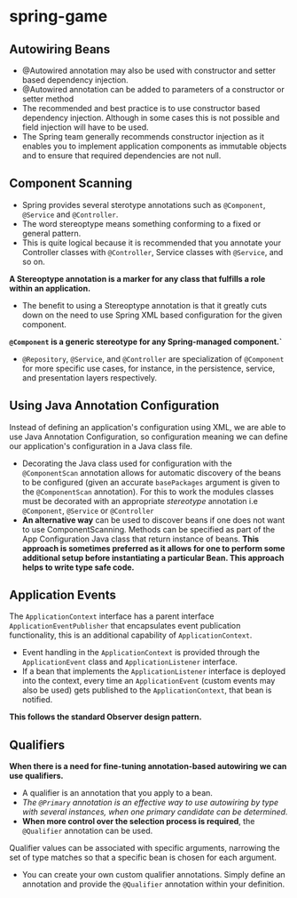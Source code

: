 # spring-game

## Autowiring Beans
- @Autowired annotation may also be used with constructor and setter based dependency injection.
- @Autowired annotation can be added to parameters of a constructor or setter method
- The recommended and best practice is to use constructor based dependency injection. Although in some cases 
  this is not possible and field injection will have to be used.
- The Spring team generally recommends constructor injection as it enables you to implement application components as
immutable objects and to ensure that required dependencies are not null.

## Component Scanning
- Spring provides several sterotype annotations such as `@Component`, `@Service` and `@Controller`.
- The word stereoptype means something conforming to a fixed or general pattern.
- This is quite logical because it is recommended that you annotate your Controller classes with `@Controller`,
Service classes with `@Service`, and so on.


**A Stereoptype annotation is a marker for any class that fulfills a role within an application.**
- The benefit to using a Stereoptype annotation is that it greatly cuts down on the need to use Spring XML based
configuration for the given component.

**`@Component` is a generic stereotype for any Spring-managed component.`**
- `@Repository`, `@Service`, and `@Controller` are specialization of `@Component` for more specific use cases,
for instance, in the persistence, service, and presentation layers respectively.

## Using Java Annotation Configuration

Instead of defining an application's configuration using XML, we are able to use Java Annotation Configuration, so
configuration meaning we can define our application's configuration in a Java class file.
- Decorating the Java class used for configuration with the `@ComponentScan` annotation allows for automatic discovery
of the beans to be configured (given an accurate `basePackages` argument is given to the `@ComponentScan` annotation).
For this to work the modules classes must be decorated with an appropriate *stereotype* annotation i.e `@Component`,
`@Service` or `@Controller`
- **An alternative way** can be used to discover beans if one does not want to use ComponentScanning. Methods can be
specified as part of the App Configuration Java class that return instance of beans. **This approach is sometimes
preferred as it allows for one to perform some additional setup before instantiating a particular Bean. This approach
helps to write type safe code.**

## Application Events

The `ApplicationContext` interface has a parent interface `ApplicationEventPublisher` that encapsulates event 
publication functionality, this is an additional capability of `ApplicationContext`.
- Event handling in the `ApplicationContext` is provided through the `ApplicationEvent` class and `ApplicationListener`
interface.
- If a bean that implements the `ApplicationListener` interface is deployed into the context, every time an 
`ApplicationEvent` (custom events may also be used) gets published to the `ApplicationContext`, that bean is notified.

**This follows the standard Observer design pattern.**

## Qualifiers

**When there is a need for fine-tuning annotation-based autowiring we can use qualifiers.**
- A qualifier is an annotation that you apply to a bean.
- *The `@Primary` annotation is an effective way to use autowiring by type with several instances, when one primary 
candidate can be determined.*
- **When more control over the selection process is required**, the `@Qualifier` annotation can be used.

Qualifier values can be associated with specific arguments, narrowing the set of type matches so that a specific bean 
is chosen for each argument.
- You can create your own custom qualifier annotations. Simply define an annotation and provide the `@Qualifier` 
annotation within your definition. 